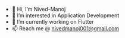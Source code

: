 - 👋 Hi, I’m Nived-Manoj
- 👀 I’m interested in Application Development
- 🌱 I’m currently working on Flutter
- 📫 Reach me @ nivedmanoj001@gmail.com 

<!---
Nived-Manoj/Nived-Manoj is a ✨ special ✨ repository because its `README.md` (this file) appears on your GitHub profile.
You can click the Preview link to take a look at your changes.
--->
